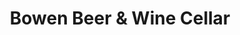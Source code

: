---
title: "Bowen Beer & Wine Cellar"
url: /bowen-island/bowen-beer-and-wine-cellar/
shop: alcohol
---